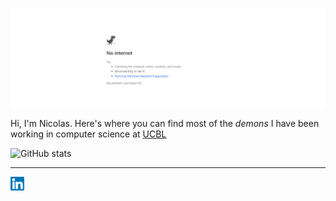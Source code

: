 ![alt text](https://github.com/LordTibu/TrashCan/blob/main/Images/nointernet.png?raw=true)


Hi, I'm Nicolas. Here's where you can find most of the *demons* I have been working in computer science at [UCBL](https://www.univ-lyon1.fr)

![GitHub stats](https://github-readme-stats.vercel.app/api?username=LordTibu&show_icons=true&hide_border=true&title_color=24292e&icon_color=30a14e&theme=merko)

<!--[![Top Langs](https://github-readme-stats.vercel.app/api/top-langs/?username=LordTibu&layout=compact)](https://github.com/LordTibu) -->

---
<a href="https://www.linkedin.com/in/nicolas-patino-b92419251/">
<img align="left" alt="Nicolas's linkedIN" | width="22px" src="https://raw.githubusercontent.com/LordTibu/TrashCan/main/Images/linkedin.svg" /> 
</a>

